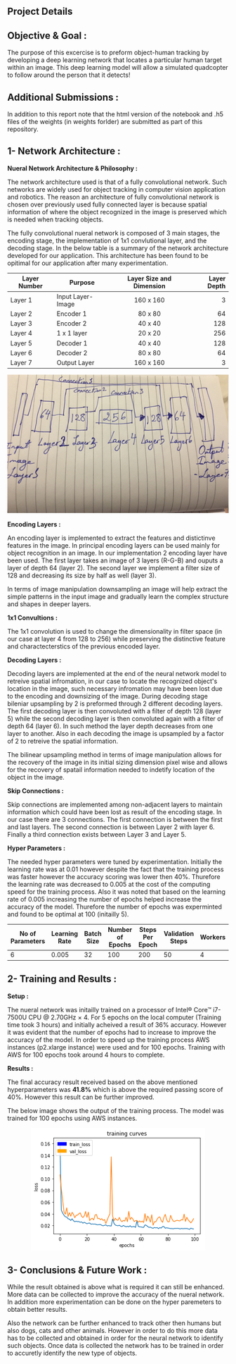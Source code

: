 ## Project Details

## Objective & Goal :

The purpose of this excercise is to preform  object-human tracking by developing a deep learning network that locates a particular human target within an image. This deep learning model  will allow a simulated quadcopter to follow around the person that it detects!

## Additional Submissions :
In addition to this report note that the html version of the notebook  and .h5 files of the weights (in weights forlder) are submitted as part of this repository.

## 1- Network Architecture : 

__Nueral Network  Architecture & Philosophy :__

The network architecture used is that of a fully convolutional network. Such networks are widely used for object tracking in computer vision application and robotics. The reason an architecture of fully convolutional network is chosen over previously used fully connected layer is because spatial information of where the object recognized in the image is preserved which is needed when tracking objects.

The fully convolutional nueral network is composed of 3 main stages, the encoding stage, the implementation of 1x1 convlutional layer, and the decoding stage. In the below table is a summary of the network architecture developed for our application. This architecture has been found to be opitimal for our application after many experimentation. 

| Layer Number       | Purpose       | Layer Size and Dimension          | Layer Depth  |
| ------------- | ------------- |:-------------:| -----:|
| Layer 1        | Input Layer-Image | 160 x 160 | 3 |
| Layer 2       | Encoder 1 | 80 x 80 | 64 |
| Layer 3       | Encoder 2 | 40 x 40 | 128|
| Layer 4       | 1 x 1 layer | 20 x 20 | 256 |
| Layer 5       | Decoder 1 | 40 x 40 | 128|
| Layer 6       | Decoder 2 | 80 x 80 | 64 |
| Layer 7       |Output Layer | 160 x 160 | 3 |


<p align="center"><img src="./Images/archi.jpg" /></p>

__Encoding Layers :__

An encoding layer is implemented to extract the features and distictinve features in the image. In principal encoding layers can be used mainly for object recognition in an image. In our implementation 2 encoding layer have been used. The first layer takes an image of 3 layers (R-G-B) and ouputs a layer of depth 64 (layer 2). The second layer we implement a filter size of 128 and decreasing its size by half as well (layer 3).

In terms of image manipulation downsampling an image will help extract the simple patterns in the input image and gradually learn the complex structure and shapes in deeper layers.

__1x1 Convultions :__

The 1x1 convolution is used to change the dimensionality in filter space (in our case at layer 4  from 128 to 256) while preserving the distinctive feature and charactecterstics of the previous encoded layer.


__Decoding Layers :__

Decoding layers are implemented at the end of the neural network model to retreive spatial infromation, in our case to locate the recognized object's location in the image, such necessary infromation may have been lost due to the encoding and downsizing of the image. During decoding stage bileniar upsampling by 2 is preformed through 2 different decoding layers. 
 The first decoding layer is then convoluted with a filter of depth 128 (layer 5) while the second decoding layer is then convoluted again with a filter of depth 64 (layer 6). In such method the layer depth decreases from one layer to another. Also in each decoding the image is upsampled by a factor of 2 to retreive the spatial information.

The bilinear upsampling method in terms of image manipulation allows for the recovery of the image in its initial sizing dimension pixel wise and allows for the recovery of spatail information needed to indetify location of the object in the image.


__Skip Connections :__

 Skip connections are implemented among non-adjacent layers to maintain information which could have been lost as result of the encoding stage. In our case there are 3 connections.
 The first connection is between the first and last layers. 
 The second connection is between Layer 2 with layer 6. 
 Finally a third connection exists between Layer 3 and Layer 5.

__Hyper Parameters :__

The needed hyper parameters were tuned by experimentation. Initially the learning rate was at 0.01 however despite the fact that the training process was faster however the accuracy scoring was lower then 40%. Thurefore the learning rate  was decreased to 0.005 at the cost of the computing speed for the training process. Also it was noted that based on the learning rate of 0.005 increasing the number of epochs helped increase the accuracy of the model. Thurefore  the number of epochs was experminted and found to be optimal at 100 (initailly 5).

No of Parameters | Learning Rate | Batch Size | Number of Epochs | Steps Per Epoch  | Validation Steps | Workers
--- | --- | --- | --- | ---| --- | ---
6 | 0.005 | 32 | 100 | 200| 50| 4





## 2- Training and Results : 

__Setup :__

The nueral network was initailly trained on a processor of Intel® Core™ i7-7500U CPU @ 2.70GHz × 4.  For 5 epochs on the local computer (Training time took 3 hours) and initially acheived a result of 36% accuracy. However it was evident that the number of epochs had to increase to improve the accuracy of the model. In order to speed up the training process AWS instances (p2.xlarge instance) were used and for 100 epochs. Training with AWS for 100 epochs took around 4 hours to complete.  

__Results :__

The final accuracy result received based on the above mentioned hyperparameters was __41.8%__ which is above the required passing score of 40%. However this result can be further improved. 

The below image shows the output of the training process. The model was trained for 100 epochs using AWS instances. 
<p align="center"><img src="./Images/result.png" /></p>

## 3- Conclusions & Future Work : 

While the result obtained is above what is required it can still be enhanced. More data can be collected to improve the accuracy of the nueral network. In addition more experimentation can be done on the hyper paremeters to obtain better results.

Also the network can be further enhanced to track other then humans but also dogs, cats and other animals. However in order to do this more data has to be collected and obtained in order for the neural network to identify such objects. Once data is collected the network has to be trained in order to accuretly identify the new type of objects.
